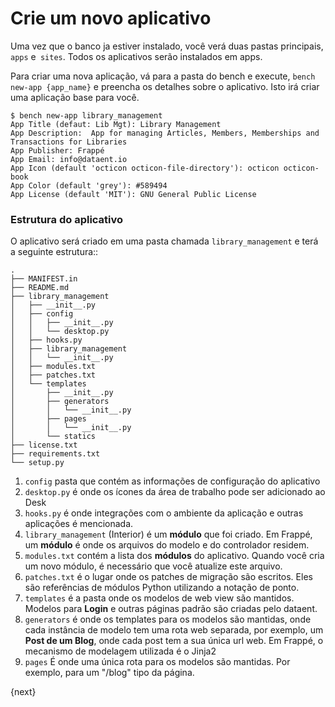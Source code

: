 <!-- add-breadcrumbs -->
# Crie um novo aplicativo

Uma vez que o banco ja estiver instalado, você verá duas pastas principais, `apps` e` sites`. Todos os aplicativos serão instalados em apps.

Para criar uma nova aplicação, vá para a pasta do bench e execute, `bench new-app {app_name}` e preencha os detalhes sobre o aplicativo. Isto irá criar uma aplicação base para você.

	$ bench new-app library_management
	App Title (defaut: Lib Mgt): Library Management
	App Description:  App for managing Articles, Members, Memberships and Transactions for Libraries
	App Publisher: Frappé
	App Email: info@dataent.io
	App Icon (default 'octicon octicon-file-directory'): octicon octicon-book
	App Color (default 'grey'): #589494
	App License (default 'MIT'): GNU General Public License

### Estrutura do aplicativo

O aplicativo será criado em uma pasta chamada `library_management` e terá a seguinte estrutura::

	.
	├── MANIFEST.in
	├── README.md
	├── library_management
	│   ├── __init__.py
	│   ├── config
	│   │   ├── __init__.py
	│   │   └── desktop.py
	│   ├── hooks.py
	│   ├── library_management
	│   │   └── __init__.py
	│   ├── modules.txt
	│   ├── patches.txt
	│   └── templates
	│       ├── __init__.py
	│       ├── generators
	│       │   └── __init__.py
	│       ├── pages
	│       │   └── __init__.py
	│       └── statics
	├── license.txt
	├── requirements.txt
	└── setup.py

1. `config` pasta que contém as informações de configuração do aplicativo
1. `desktop.py` é onde os ícones da área de trabalho pode ser adicionado ao Desk
1. `hooks.py` é onde integrações com o ambiente da aplicação e outras aplicações é mencionada.
1. `library_management` (Interior) é um **módulo** que foi criado. Em Frappé, um **módulo** é onde os arquivos do modelo e do controlador residem.
1. `modules.txt` contém a lista dos **módulos** do aplicativo. Quando você cria um novo módulo, é necessário que você atualize este arquivo.
1. `patches.txt` é o lugar onde os patches de migração são escritos. Eles são referências de módulos Python utilizando a notação de ponto.
1. `templates` é a pasta onde os modelos de web view são mantidos. Modelos para **Login** e outras páginas padrão são criadas pelo dataent.
1. `generators` é onde os templates para os modelos são mantidas, onde cada instância de modelo tem uma rota web separada, por exemplo, um **Post de um Blog**, onde cada post tem a sua única url web. Em Frappé, o mecanismo de modelagem utilizada é o Jinja2
1. `pages` É onde uma única rota para os modelos são mantidas. Por exemplo, para um "/blog" tipo da página.

{next}
